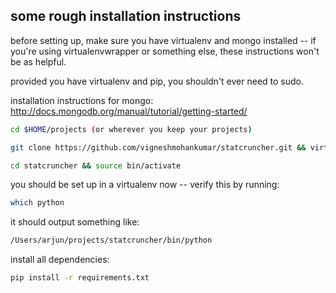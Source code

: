 ## some rough installation instructions

before setting up, make sure you have virtualenv and mongo installed -- if you're
using virtualenvwrapper or something else, these instructions won't be as helpful.

provided you have virtualenv and pip, you shouldn't ever need to sudo.

installation instructions for mongo: http://docs.mongodb.org/manual/tutorial/getting-started/

```sh
cd $HOME/projects (or wherever you keep your projects)
```

```sh
git clone https://github.com/vigneshmohankumar/statcruncher.git && virtualenv statcruncher
```

```sh
cd statcruncher && source bin/activate
```

you should be set up in a virtualenv now -- verify this by running:

```sh
which python
```

it should output something like:

```sh
/Users/arjun/projects/statcruncher/bin/python
```

install all dependencies:

```sh
pip install -r requirements.txt
```